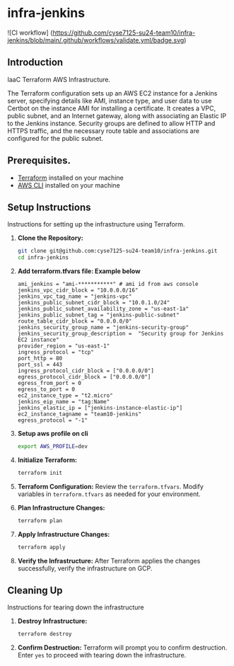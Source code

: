 # infra-jenkins

![CI workflow]
(https://github.com/cyse7125-su24-team10/infra-jenkins/blob/main/.github/workflows/validate.yml/badge.svg)

## Introduction
IaaC Terraform AWS Infrastructure.

The Terraform configuration sets up an AWS EC2 instance for a Jenkins server, specifying details like AMI, instance type, and user data to use Certbot on the instance AMI for installing a certificate. It creates a VPC, public subnet, and an Internet gateway, along with associating an Elastic IP to the Jenkins instance. Security groups are defined to allow HTTP and HTTPS traffic, and the necessary route table and associations are configured for the public subnet.

## Prerequisites.
- [Terraform](https://www.terraform.io/) installed on your machine
- [AWS CLI](https://docs.aws.amazon.com/cli/latest/userguide/getting-started-install.html) installed on your machine

## Setup Instructions
Instructions for setting up the infrastructure using Terraform.

1. **Clone the Repository:**
    ```bash
    git clone git@github.com:cyse7125-su24-team10/infra-jenkins.git
    cd infra-jenkins
    ```
2. **Add terraform.tfvars file: Example below**
    ```hcl
    ami_jenkins = "ami-***********" # ami id from aws console
    jenkins_vpc_cidr_block = "10.0.0.0/16"
    jenkins_vpc_tag_name = "jenkins-vpc"
    jenkins_public_subnet_cidr_block = "10.0.1.0/24"
    jenkins_public_subnet_availability_zone = "us-east-1a"
    jenkins_public_subnet_tag = "jenkins-public-subnet"
    route_table_cidr_block = "0.0.0.0/0"
    jenkins_security_group_name = "jenkins-security-group"
    jenkins_security_group_description =  "Security group for Jenkins EC2 instance"
    provider_region = "us-east-1"
    ingress_protocol = "tcp"
    port_http = 80
    port_ssl = 443
    ingress_protocol_cidr_block = ["0.0.0.0/0"]
    egress_protocol_cidr_block = ["0.0.0.0/0"]
    egress_from_port = 0
    egress_to_port = 0
    ec2_instance_type = "t2.micro" 
    jenkins_eip_name = "tag:Name"
    jenkins_elastic_ip = ["jenkins-instance-elastic-ip"]
    ec2_instance_tagname = "team10-jenkins"
    egress_protocol = "-1"

3. **Setup aws profile on cli**
    ```bash
    export AWS_PROFILE=dev
    ```

4. **Initialize Terraform:**
    ```bash
    terraform init
    ```

5. **Terraform Configuration:**
   Review the `terraform.tfvars`. Modify variables in `terraform.tfvars` as needed for your environment.

6. **Plan Infrastructure Changes:**
    ```bash
    terraform plan
    ```

6. **Apply Infrastructure Changes:**
    ```bash
    terraform apply
    ```

7. **Verify the Infrastructure:**
   After Terraform applies the changes successfully, verify the infrastructure on GCP.

## Cleaning Up
Instructions for tearing down the infrastructure

1. **Destroy Infrastructure:**
    ```bash
    terraform destroy
    ```

2. **Confirm Destruction:**
   Terraform will prompt you to confirm destruction. Enter `yes` to proceed with tearing down the infrastructure.
